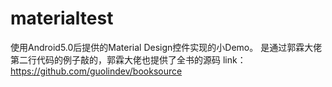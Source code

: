 # materialtest
使用Android5.0后提供的Material Design控件实现的小Demo。
是通过郭霖大佬第二行代码的例子敲的，郭霖大佬也提供了全书的源码
link：https://github.com/guolindev/booksource
